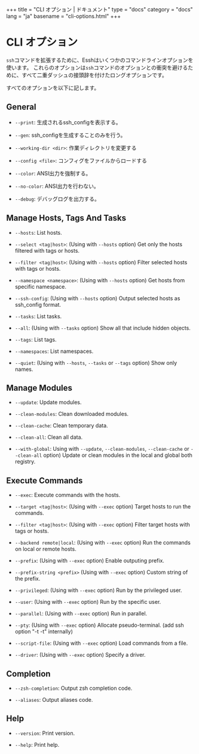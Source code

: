 +++
title = "CLI オプション | ドキュメント"
type = "docs"
category = "docs"
lang = "ja"
basename = "cli-options.html"
+++

# CLI オプション

`ssh`コマンドを拡張するために、Esshはいくつかのコマンドラインオプションを使います。
これらのオプションは`ssh`コマンドのオプションとの衝突を避けるために、すべて二重ダッシュの接頭辞を付けたロングオプションです。

すべてのオプションを以下に記します。

## General

* `--print`: 生成されるssh_configを表示する。

* `--gen`: ssh_configを生成することのみを行う。

* `--working-dir <dir>`: 作業ディレクトリを変更する

* `--config <file>`: コンフィグをファイルからロードする

* `--color`: ANSI出力を強制する。

* `--no-color`: ANSI出力を行わない。

* `--debug`: デバッグログを出力する。

## Manage Hosts, Tags And Tasks

* `--hosts`: List hosts.

* `--select <tag|host>`: (Using with `--hosts` option) Get only the hosts filtered with tags or hosts.

* `--filter <tag|host>`: (Using with `--hosts` option) Filter selected hosts with tags or hosts.

* `--namespace <namespace>`: (Using with `--hosts` option) Get hosts from specific namespace.

* `--ssh-config`: (Using with `--hosts` option) Output selected hosts as ssh_config format.

* `--tasks`: List tasks.

* `--all`: (Using with `--tasks` option) Show all that include hidden objects.

* `--tags`: List tags.

* `--namespaces`: List namespaces.

* `--quiet`: (Using with `--hosts`, `--tasks` or `--tags` option) Show only names.

## Manage Modules

* `--update`: Update modules.

* `--clean-modules`: Clean downloaded modules.

* `--clean-cache`: Clean temporary data.

* `--clean-all`: Clean all data.

* `--with-global`: Using with `--update`, `--clean-modules`, `--clean-cache` or `--clean-all` option) Update or clean modules in the local and global both registry.

## Execute Commands

* `--exec`: Execute commands with the hosts.

* `--target <tag|host>`: (Using with `--exec` option) Target hosts to run the commands.

* `--filter <tag|host>`: (Using with `--exec` option) Filter target hosts with tags or hosts.

* `--backend remote|local`: (Using with `--exec` option) Run the commands on local or remote hosts.

* `--prefix`: (Using with `--exec` option) Enable outputing prefix.

* `--prefix-string <prefix>` (Using with `--exec` option) Custom string of the prefix.

* `--privileged`: (Using with `--exec` option) Run by the privileged user.

* `--user`: (Using with `--exec` option) Run by the specific user.

* `--parallel`: (Using with `--exec` option) Run in parallel.

* `--pty`: (Using with `--exec` option) Allocate pseudo-terminal. (add ssh option "-t -t" internally)

* `--script-file`: (Using with `--exec` option) Load commands from a file.

* `--driver`: (Using with `--exec` option) Specify a driver.

## Completion

* `--zsh-completion`: Output zsh completion code.

* `--aliases`: Output aliases code.

## Help

* `--version`: Print version.

* `--help`: Print help.
